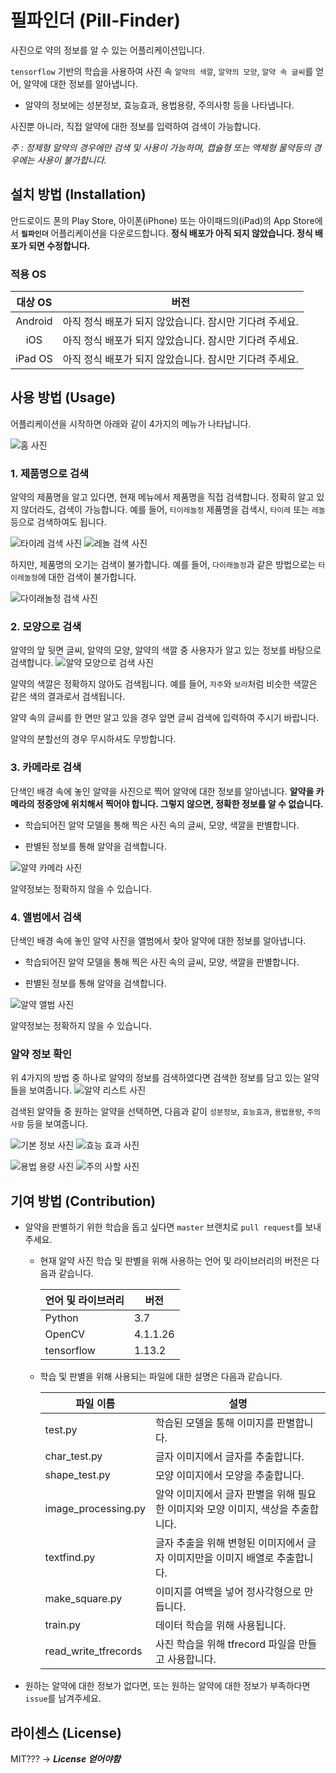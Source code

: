 # 필파인더 (Pill-Finder)

사진으로 약의 정보를 알 수 있는 어플리케이션입니다.

`tensorflow` 기반의 학습을 사용하여 사진 속 `알약의 색깔`, `알약의 모양`, `알약 속 글씨`를 얻어, 알약에 대한 정보를 알아냅니다.
+ 알약의 정보에는 성분정보, 효능효과, 용법용량, 주의사항 등을 나타냅니다.

사진뿐 아니라, 직접 알약에 대한 정보를 입력하여 검색이 가능합니다.

_주 : 정제형 알약의 경우에만 검색 및 사용이 가능하며, 캡슐형 또는 액체형 물약등의 경우에는 사용이 불가합니다._

## 설치 방법 (Installation)

안드로이드 폰의 Play Store, 아이폰(iPhone) 또는 아이패드의(iPad)의 App Store에서 **`필파인더`** 어플리케이션을 다운로드합니다. **정식 배포가 아직 되지 않았습니다. 정식 배포가 되면 수정합니다.**

### 적용 OS
|대상 OS|버전|
|:---:|---|
|Android|아직 정식 배포가 되지 않았습니다. 잠시만 기다려 주세요.|
|iOS|아직 정식 배포가 되지 않았습니다. 잠시만 기다려 주세요.|
|iPad OS|아직 정식 배포가 되지 않았습니다. 잠시만 기다려 주세요.|

## 사용 방법 (Usage)

어플리케이션을 시작하면 아래와 같이 4가지의 메뉴가 나타납니다.

 ![홈 사진](images/home.png)

### 1. 제품명으로 검색

알약의 제품명을 알고 있다면, 현재 메뉴에서 제품명을 직접 검색합니다.
정확히 알고 있지 않더라도, 검색이 가능합니다.
예를 들어, `타이레놀정` 제품명을 검색시, `타이레` 또는 `레놀` 등으로 검색하여도 됩니다.

![타이레 검색 사진](images/name1.png)
![레놀 검색 사진](images/name2.png)


하지만, 제품명의 오기는 검색이 불가합니다. 예를 들어, `다이래놀정`과 같은 방법으로는 `타이레놀정`에 대한 검색이 불가합니다.

![다이래놀정 검색 사진](images/name3.png)


### 2. 모양으로 검색

알약의 앞 뒷면 글씨, 알약의 모양, 알약의 색깔 중 사용자가 알고 있는 정보를 바탕으로 검색합니다.
![알약 모양으로 검색 사진](images/shape.png)

알약의 색깔은 정확하지 않아도 검색됩니다. 예를 들어, `자주`와 `보라`처럼 비슷한 색깔은 같은 색의 결과로서 검색됩니다.

알약 속의 글씨를 한 면만 알고 있을 경우 앞면 글씨 검색에 입력하여 주시기 바랍니다.

알약의 분할선의 경우 무시하셔도 무방합니다.


### 3. 카메라로 검색

단색인 배경 속에 놓인 알약을 사진으로 찍어 알약에 대한 정보를 알아냅니다.
**알약을 카메라의 정중앙에 위치해서 찍어야 합니다. 그렇지 않으면, 정확한 정보를 알 수 없습니다.**

+ 학습되어진 알약 모델을 통해 찍은 사진 속의 글씨, 모양, 색깔을 판별합니다.

+ 판별된 정보를 통해 알약을 검색합니다.

![알약 카메라 사진](images/camera.png)


알약정보는 정확하지 않을 수 있습니다.

### 4. 앨범에서 검색

단색인 배경 속에 놓인 알약 사진을 앨범에서 찾아 알약에 대한 정보를 알아냅니다.

+ 학습되어진 알약 모델을 통해 찍은 사진 속의 글씨, 모양, 색깔을 판별합니다.

+ 판별된 정보를 통해 알약을 검색합니다.

![알약 앨범 사진](images/photo.png)

알약정보는 정확하지 않을 수 있습니다.

### 알약 정보 확인
위 4가지의 방법 중 하나로 알약의 정보를 검색하였다면 검색한 정보를 담고 있는 알약들을 보여줍니다.
![알약 리스트 사진](images/list.png)

검색된 알약들 중 원하는 알약을 선택하면, 다음과 같이 `성분정보`, `효능효과`, `용법용량`, `주의사항` 등을 보여줍니다.

![기본 정보 사진](images/info1.png)
![효능 효과 사진](images/info2.png)

![용법 용량 사진](images/info3.png)
![주의 사할 사진](images/info4.png)





## 기여 방법 (Contribution)

+ 알약을 판별하기 위한 학습을 돕고 싶다면 `master` 브랜치로 `pull request`를 보내주세요.

	+ 현재 알약 사진 학습 및 판별을 위해 사용하는 언어 및 라이브러리의 버전은 다음과 같습니다.
	
        |언어 및 라이브러리|버전|
        |:-------------|---|
        |Python|3.7|
        |OpenCV|4.1.1.26|
        |tensorflow|1.13.2|
     
     + 학습 및 판별을 위해 사용되는 파일에 대한 설명은 다음과 같습니다.

        |파일 이름|설명|
        |-------|---|
        |test.py|학습된 모델을 통해 이미지를 판별합니다.|
        |char_test.py|글자 이미지에서 글자를 추출합니다.|
        |shape_test.py|모양 이미지에서 모양을 추출합니다.|
        |image_processing.py|알약 이미지에서 글자 판별을 위해 필요한 이미지와 모양 이미지, 색상을 추출합니다.|
        |textfind.py|글자 추출을 위해 변형된 이미지에서 글자 이미지만을 이미지 배열로 추출합니다.|
        |make_square.py|이미지를 여백을 넣어 정사각형으로 만듭니다.|
        |train.py|데이터 학습을 위해 사용됩니다.|
        |read_write_tfrecords|사진 학습을 위해 tfrecord 파일을 만들고 사용합니다.|




+ 원하는 알약에 대한 정보가 없다면, 또는 원하는 알약에 대한 정보가 부족하다면 `issue`를 남겨주세요.




## 라이센스 (License)
MIT??? -> _**License 얻어야함**_

